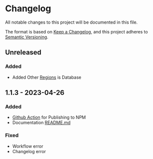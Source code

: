 # Changelog

All notable changes to this project will be documented in this file.

The format is based on [Keep a Changelog](https://keepachangelog.com/en/1.0.0/),
and this project adheres to [Semantic Versioning](https://semver.org/spec/v2.0.0.html).

## Unreleased
### Added
- Added Other [Regions](db) is Database

## 1.1.3 - 2023-04-26
### Added
- [Github Action](.github/workflows/release_package.yml) for Publishing to NPM
- Documentation [README.md](README.md)

### Fixed
- Workflow error
- Changelog error
